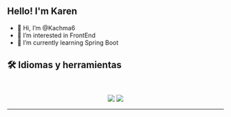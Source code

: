 ## Hello! I'm Karen

- 👋 Hi, I’m @Kachma6
- 👀 I’m interested in FrontEnd 
- 🌱 I’m currently learning Spring Boot
  
<!---
Kachma6/Kachma6 is a ✨ special ✨ repository because its `README.md` (this file) appears on your GitHub profile.
You can click the Preview link to take a look at your changes.
--->
## 🛠️ Idiomas y herramientas

<br> 

<p align="center"> 
  <img src="https://skillicons.dev/icons?i=java,spring,ts,nodejs,react,nextjs,mongodb,postgres,prisma" /> 
  <img src="https://skillicons.dev/icons?i=html,css,sass,tailwind,js,vue,redux,d3,git,postman,figma" /> 
</p> 

<hr>
